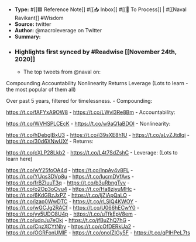 - **Type:** #[[🟦 Reference Note]] #[[📥 Inbox]] #[[📝 To Process]] | #[[Naval Ravikant]] #Wisdom
- **Source:**  twitter
- **Author:** @macroleverage on Twitter
- **Summary:**
- ### Highlights first synced by #Readwise [[November 24th, 2020]]
    - The top tweets from @naval on:

Compounding
Accountability
Nonlinearity
Returns
Leverage (Lots to learn - the most popular of them all)

Over past 5 years, filtered for timelessness. 
    - Compounding:

https://t.co/fAFYxA9OW8 
    - https://t.co/LWvl3Re8Bm 
    - Accountability:

https://t.co/WVHSPLCEcK 
    - https://t.co/w9aQ1aBDOI 
    - Nonlinearity:

https://t.co/hDebglBxU3 
    - https://t.co/i39sXE8h1U 
    - https://t.co/aLvZJtdlqi 
    - https://t.co/30d6XNwUXf 
    - Returns: 

https://t.co/cXLP28Lkb2 
    - https://t.co/L4t7SdZshC 
    - Leverage: (Lots to learn here)

https://t.co/wY25foOA4d 
    - https://t.co/InpAv4v8FL 
    - https://t.co/YUqs3DVp8u 
    - https://t.co/IucmDVfAvs 
    - https://t.co/frBZIuuT3q 
    - https://t.co/b3uRbngTvv 
    - https://t.co/o2Op3oOvu4 
    - https://t.co/Ha8zjyuMHc 
    - https://t.co/6KdGBzJxPZ 
    - https://t.co/ljZiApQaLO 
    - https://t.co/izap0WwDTC 
    - https://t.co/rLSlQ4KWOY 
    - https://t.co/wGCJg2RACf 
    - https://t.co/U066hECwY0 
    - https://t.co/yv5UDO8U4p 
    - https://t.co/uTfkEpV8em 
    - https://t.co/udqJu7eOkj 
    - https://t.co/jfBuZhQ7hG 
    - https://t.co/CpzXCYtNhy 
    - https://t.co/cOfDERkUa2 
    - https://t.co/OGRFonUMlF 
    - https://t.co/onoIZIGy5F 
    - https://t.co/qPlHPeL7ts 

